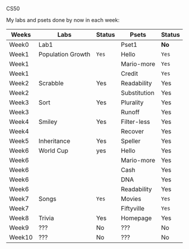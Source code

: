 CS50

My labs and psets done by now in each week:

| Weeks | Labs | Status | Psets | Status |
|-------|------|--------|-------|--------|
| Week0 | Lab1              |     | Pset1 | **No**     |
| Week1 | Population Growth | `Yes`     | Hello | `Yes`    |
| Week1 |                   |    | Mario-more | `Yes`    |
| Week1 |  |     | Credit | `Yes`     |
| Week2 | Scrabble | Yes     | Readability | Yes    |
| Week2 |  |     | Substitution | Yes    |
| Week3 | Sort | Yes    | Plurality | Yes     |
| Week3 |  |      | Runoff | Yes    |
| Week4 | Smiley | Yes    | Filter-less | Yes    |
| Week4 |  |     | Recover | Yes     |
| Week5 | Inheritance | Yes     | Speller | Yes    |
| Week6 | World Cup |  yes   | Hello | Yes    |
| Week6 |  |    | Mario-more | Yes     |
| Week6 |  |    | Cash | Yes     |
| Week6 |  |    | DNA | Yes     |
| Week6 |  |    | Readability | Yes     |
| Week7 | Songs | `Yes`     | Movies | `Yes`    |
| Week7 |  |     | Fiftyville | `Yes`    |
| Week8 | Trivia | Yes    | Homepage | Yes   |
| Week9 | ??? | No     | ??? | No    |
| Week10 | ??? | No    | ??? | No  |
